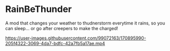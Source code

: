 # RainBeThunder

A mod that changes your weather to thudnerstorm everytime it rains, so you can sleep... or go after creepers to make the charged!


https://user-images.githubusercontent.com/99072163/170895990-205f4322-3069-4da7-bdfc-42a7fb5a17ae.mp4

